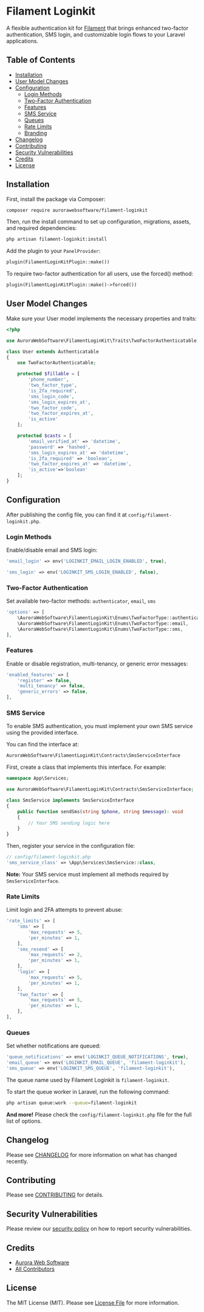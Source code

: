 # Filament Loginkit

A flexible authentication kit for [Filament](https://filamentphp.com/) that brings enhanced two-factor authentication,
SMS login, and customizable login flows to your Laravel applications.

## Table of Contents

- [Installation](#installation)
- [User Model Changes](#user-model-changes)
- [Configuration](#configuration)
    - [Login Methods](#login-methods)
    - [Two-Factor Authentication](#two-factor-authentication)
    - [Features](#features)
    - [SMS Service](#sms-service)
    - [Queues](#queues)
    - [Rate Limits](#rate-limits)
    - [Branding](#branding)
- [Changelog](#changelog)
- [Contributing](#contributing)
- [Security Vulnerabilities](#security-vulnerabilities)
- [Credits](#credits)
- [License](#license)

## Installation

First, install the package via Composer:

```bash
composer require aurorawebsoftware/filament-loginkit
```

Then, run the install command to set up configuration, migrations, assets, and required dependencies:

```bash
php artisan filament-loginkit:install
```

Add the plugin to your `PanelProvider`:

```php
plugin(FilamentLoginKitPlugin::make())
```

To require two-factor authentication for all users, use the forced() method:

```php
plugin(FilamentLoginKitPlugin::make()->forced())
```
## User Model Changes

Make sure your User model implements the necessary properties and traits:

```php
<?php

use AuroraWebSoftware\FilamentLoginKit\Traits\TwoFactorAuthenticatable;

class User extends Authenticatable
{
    use TwoFactorAuthenticatable;

    protected $fillable = [
        'phone_number',
        'two_factor_type',
        'is_2fa_required',
        'sms_login_code',
        'sms_login_expires_at',
        'two_factor_code',
        'two_factor_expires_at',
        'is_active'
    ];

    protected $casts = [
        'email_verified_at' => 'datetime',
        'password' => 'hashed',
        'sms_login_expires_at' => 'datetime',
        'is_2fa_required' => 'boolean',
        'two_factor_expires_at' => 'datetime',
        'is_active'=>'boolean'
    ];
}
```

## Configuration

After publishing the config file, you can find it at `config/filament-loginkit.php`.

### Login Methods

Enable/disable email and SMS login:

```php
'email_login' => env('LOGINKIT_EMAIL_LOGIN_ENABLED', true),

'sms_login' => env('LOGINKIT_SMS_LOGIN_ENABLED', false),
```

### Two-Factor Authentication

Set available two-factor methods: `authenticator`, `email`, `sms`

```php
'options' => [
    \AuroraWebSoftware\FilamentLoginKit\Enums\TwoFactorType::authenticator,
    \AuroraWebSoftware\FilamentLoginKit\Enums\TwoFactorType::email,
    \AuroraWebSoftware\FilamentLoginKit\Enums\TwoFactorType::sms,
],
```

### Features

Enable or disable registration, multi-tenancy, or generic error messages:

```php
'enabled_features' => [
    'register' => false,
    'multi_tenancy' => false,
    'generic_errors' => false,
],
```

### SMS Service

To enable SMS authentication, you must implement your own SMS service using the provided interface.

You can find the interface at:

```php
AuroraWebSoftware\FilamentLoginKit\Contracts\SmsServiceInterface
```

First, create a class that implements this interface. For example:

```php
namespace App\Services;

use AuroraWebSoftware\FilamentLoginKit\Contracts\SmsServiceInterface;

class SmsService implements SmsServiceInterface
{
    public function sendSms(string $phone, string $message): void
    {
        // Your SMS sending logic here
    }
}
```

Then, register your service in the configuration file:

```php
// config/filament-loginkit.php
'sms_service_class' => \App\Services\SmsService::class,
```

**Note:** Your SMS service must implement all methods required by `SmsServiceInterface`.

### Rate Limits

Limit login and 2FA attempts to prevent abuse:

```php
'rate_limits' => [
    'sms' => [
        'max_requests' => 5,
        'per_minutes' => 1,
    ],
    'sms_resend' => [
        'max_requests' => 2,
        'per_minutes' => 1,
    ],
    'login' => [
        'max_requests' => 5,
        'per_minutes' => 1,
    ],
    'two_factor' => [
        'max_requests' => 5,
        'per_minutes' => 1,
    ],
],
```

### Queues

Set whether notifications are queued:

```php
'queue_notifications' => env('LOGINKIT_QUEUE_NOTIFICATIONS', true),
'email_queue' => env('LOGINKIT_EMAIL_QUEUE', 'filament-loginkit'),
'sms_queue' => env('LOGINKIT_SMS_QUEUE', 'filament-loginkit'),
```

The queue name used by Filament Loginkit is `filament-loginkit`.

To start the queue worker in Laravel, run the following command:

```bash
php artisan queue:work --queue=filament-loginkit
```

**And more!** Please check the `config/filament-loginkit.php` file for the full list of options.

## Changelog

Please see [CHANGELOG](CHANGELOG.md) for more information on what has changed recently.

## Contributing

Please see [CONTRIBUTING](CONTRIBUTING.md) for details.

## Security Vulnerabilities

Please review our [security policy](SECURITY.md) on how to report security vulnerabilities.

## Credits

- [Aurora Web Software](https://github.com/aurorawebsoftware)
- [All Contributors](../../contributors)

## License

The MIT License (MIT). Please see [License File](LICENSE.md) for more information.
